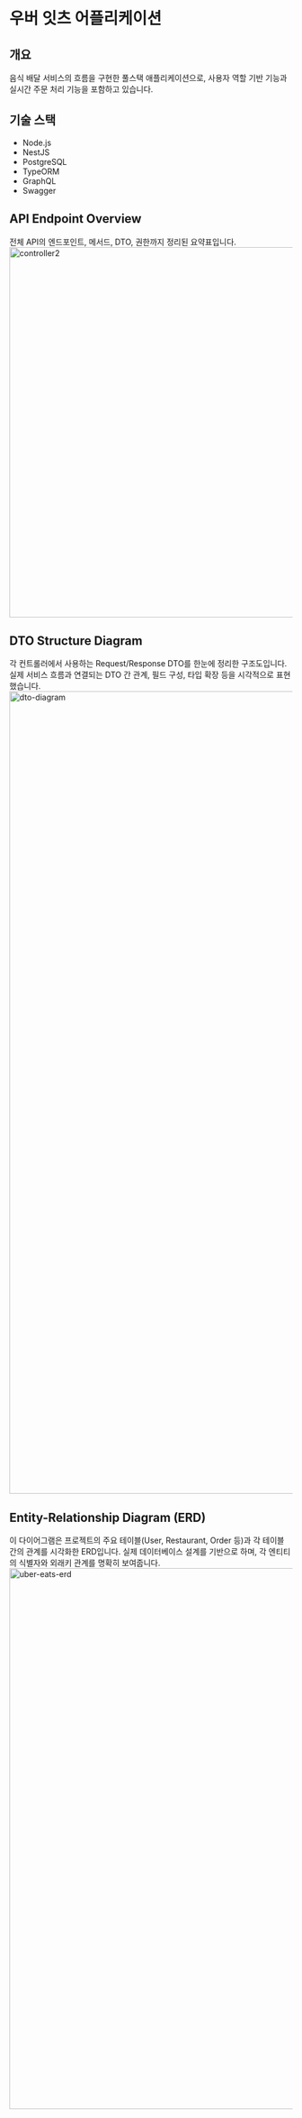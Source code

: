 
# 우버 잇츠 어플리케이션

## 개요 
음식 배달 서비스의 흐름을 구현한 풀스택 애플리케이션으로, 사용자 역할 기반 기능과 실시간 주문 처리 기능을 포함하고 있습니다.

## 기술 스택 
* Node.js
* NestJS
* PostgreSQL
* TypeORM 
* GraphQL
* Swagger



## API Endpoint Overview
전체 API의 엔드포인트, 메서드, DTO, 권한까지 정리된 요약표입니다.
<img width="612" height="657" alt="controller2" src="https://github.com/user-attachments/assets/a203838a-526a-47ea-bf74-45680b0e8ee7" />


## DTO Structure Diagram
각 컨트롤러에서 사용하는 Request/Response DTO를 한눈에 정리한 구조도입니다. 실제 서비스 흐름과 연결되는 DTO 간 관계, 필드 구성, 타입 확장 등을 시각적으로 표현했습니다.
<img width="2609" height="1424" alt="dto-diagram" src="https://github.com/user-attachments/assets/b4dd006f-9fa8-4c10-a61b-414ee9006641" />


## Entity-Relationship Diagram (ERD)
이 다이어그램은 프로젝트의 주요 테이블(User, Restaurant, Order 등)과 각 테이블 간의 관계를 시각화한 ERD입니다. 실제 데이터베이스 설계를 기반으로 하며, 각 엔티티의 식별자와 외래키 관계를 명확히 보여줍니다.
<img width="1561" height="960" alt="uber-eats-erd" src="https://github.com/user-attachments/assets/9ca7204e-8897-4170-8a50-d20df9c69422" />




